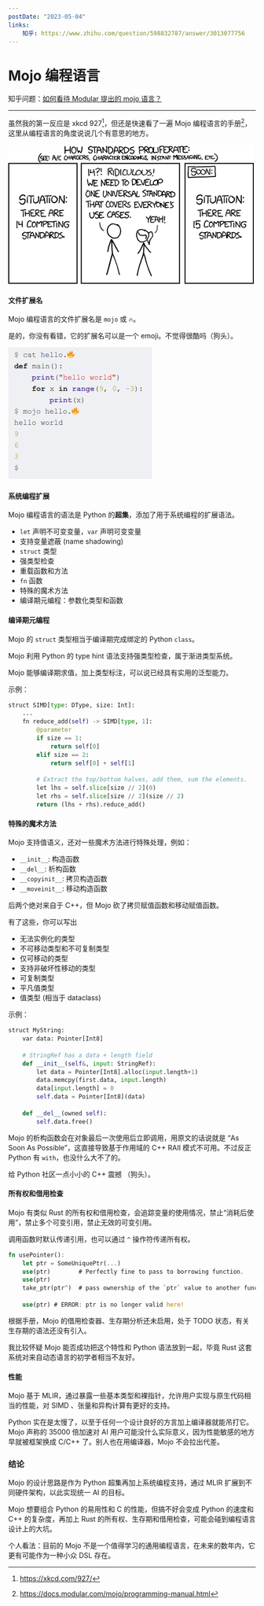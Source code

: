 ```yaml
---
postDate: "2023-05-04"
links:
    知乎: https://www.zhihu.com/question/598832787/answer/3013077756
---
```


# Mojo 编程语言

知乎问题：[如何看待 Modular 提出的 mojo 语言？](https://www.zhihu.com/question/598832787)

---

虽然我的第一反应是 xkcd 927[^1]，但还是快速看了一遍 Mojo 编程语言的手册[^2]，这里从编程语言的角度说说几个有意思的地方。

![xkcd-927](./xkcd-927.png)

[^1]: https://xkcd.com/927/
[^2]: https://docs.modular.com/mojo/programming-manual.html

#### 文件扩展名

Mojo 编程语言的文件扩展名是 `mojo` 或 `🔥`。

是的，你没有看错，它的扩展名可以是一个 emoji。不觉得很酷吗（狗头）。

![](./mojo-hello.png)

#### 系统编程扩展

Mojo 编程语言的语法是 Python 的**超集**，添加了用于系统编程的扩展语法。

+ `let` 声明不可变变量，`var` 声明可变变量
+ 支持变量遮蔽 (name shadowing)
+ `struct` 类型
+ 强类型检查
+ 重载函数和方法
+ `fn` 函数
+ 特殊的魔术方法
+ 编译期元编程：参数化类型和函数

#### 编译期元编程

Mojo 的 `struct` 类型相当于编译期完成绑定的 Python `class`。

Mojo 利用 Python 的 type hint 语法支持强类型检查，属于渐进类型系统。

Mojo 能够编译期求值，加上类型标注，可以说已经具有实用的泛型能力。

示例：

```python
struct SIMD[type: DType, size: Int]:
    ...
    fn reduce_add(self) -> SIMD[type, 1]:
        @parameter
        if size == 1:
            return self[0]
        elif size == 2:
            return self[0] + self[1]

        # Extract the top/bottom halves, add them, sum the elements.
        let lhs = self.slice[size // 2](0)
        let rhs = self.slice[size // 2](size // 2)
        return (lhs + rhs).reduce_add()
```

#### 特殊的魔术方法

Mojo 支持值语义，还对一些魔术方法进行特殊处理，例如：

+ `__init__`: 构造函数
+ `__del__`: 析构函数
+ `__copyinit__`: 拷贝构造函数
+ `__moveinit__`: 移动构造函数

后两个绝对来自于 C++，但 Mojo 砍了拷贝赋值函数和移动赋值函数。

有了这些，你可以写出

+ 无法实例化的类型
+ 不可移动类型和不可复制类型
+ 仅可移动的类型
+ 支持非破坏性移动的类型
+ 可复制类型
+ 平凡值类型
+ 值类型 (相当于 dataclass)

示例：

```python
struct MyString:
    var data: Pointer[Int8]

    # StringRef has a data + length field
    def __init__(self&, input: StringRef):
        let data = Pointer[Int8].alloc(input.length+1)
        data.memcpy(first.data, input.length)
        data[input.length] = 0
        self.data = Pointer[Int8](data)

    def __del__(owned self):
        self.data.free()
```

Mojo 的析构函数会在对象最后一次使用后立即调用，用原文的话说就是 “As Soon As Possible”，这直接导致基于作用域的 C++ RAII 模式不可用。不过反正 Python 有 `with`，也没什么大不了的。

给 Python 社区一点小小的 C++ 震撼 （狗头）。

#### 所有权和借用检查

Mojo 有类似 Rust 的所有权和借用检查，会追踪变量的使用情况，禁止“消耗后使用”，禁止多个可变引用，禁止无效的可变引用。

调用函数时默认传递引用，也可以通过 `^` 操作符传递所有权。

```rust
fn usePointer():
    let ptr = SomeUniquePtr(...)
    use(ptr)        # Perfectly fine to pass to borrowing function.
    use(ptr)
    take_ptr(ptr^)  # pass ownership of the `ptr` value to another function.

    use(ptr) # ERROR: ptr is no longer valid here!
```

根据手册，Mojo 的借用检查器、生存期分析还未启用，处于 TODO 状态，有关生存期的语法还没有引入。

我比较怀疑 Mojo 能否成功把这个特性和 Python 语法放到一起，毕竟 Rust 这套系统对来自动态语言的初学者相当不友好。

#### 性能

Mojo 基于 MLIR，通过暴露一些基本类型和裸指针，允许用户实现与原生代码相当的性能，对 SIMD 、张量和异构计算有更好的支持。

Python 实在是太慢了，以至于任何一个设计良好的方言加上编译器就能吊打它。Mojo 声称的 35000 倍加速对 AI 用户可能没什么实际意义，因为性能敏感的地方早就被框架换成 C/C++ 了。别人也在用编译器，Mojo 不会拉出代差。

### 结论

Mojo 的设计思路是作为 Python 超集再加上系统编程支持，通过 MLIR 扩展到不同硬件架构，以此实现统一 AI 的目标。

Mojo 想要组合 Python 的易用性和 C 的性能，但搞不好会变成 Python 的速度和 C++ 的复杂度，再加上 Rust 的所有权、生存期和借用检查，可能会碰到编程语言设计上的大坑。

个人看法：目前的 Mojo 不是一个值得学习的通用编程语言，在未来的数年内，它更有可能作为一种小众 DSL 存在。
